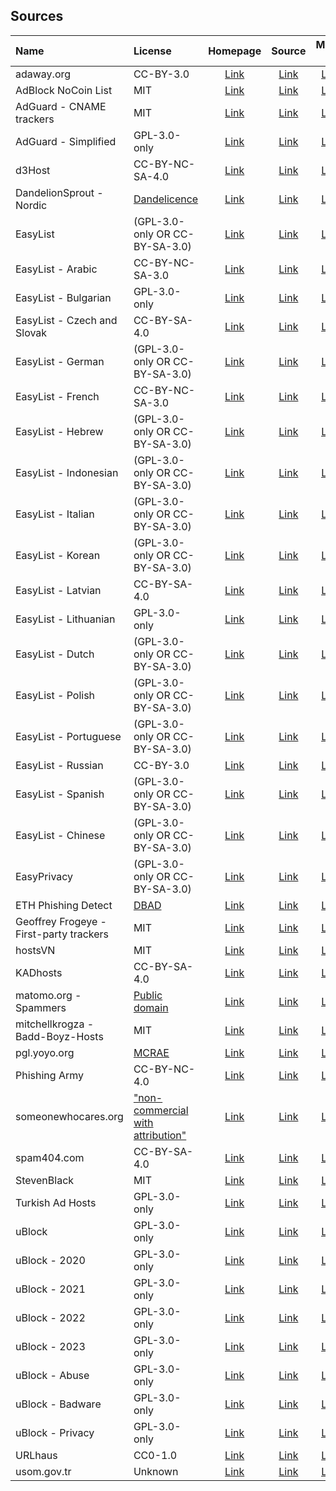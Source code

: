 ## Sources

| Name                                    | License                                                           | Homepage                                              | Source                                            | Mirror 1                                            | Mirror 2                                            | Mirror 3                                            |
|:----------------------------------------|:------------------------------------------------------------------|:-----------------------------------------------------:|:-------------------------------------------------:|:---------------------------------------------------:|:---------------------------------------------------:|:---------------------------------------------------:|
| adaway.org                              | CC-BY-3.0                                                         | [Link][homepage-adaway.org]                           | [Link][source-adaway.org]                         | [Link][mirror-1-adaway.org]                         | [Link][mirror-2-adaway.org]                         | [Link][mirror-3-adaway.org]                         |
| AdBlock NoCoin List                     | MIT                                                               | [Link][homepage-adblock-nocoin-list]                  | [Link][source-adblock-nocoin-list]                | [Link][mirror-1-adblock-nocoin-list]                | [Link][mirror-2-adblock-nocoin-list]                | [Link][mirror-3-adblock-nocoin-list]                |
| AdGuard - CNAME trackers                | MIT                                                               | [Link][homepage-adguard-cname-trackers]               | [Link][source-adguard-cname-trackers]             | [Link][mirror-1-adguard-cname-trackers]             | [Link][mirror-2-adguard-cname-trackers]             | [Link][mirror-3-adguard-cname-trackers]             |
| AdGuard - Simplified                    | GPL-3.0-only                                                      | [Link][homepage-adguard-simplified]                   | [Link][source-adguard-simplified]                 | [Link][mirror-1-adguard-simplified]                 | [Link][mirror-2-adguard-simplified]                 | [Link][mirror-3-adguard-simplified]                 |
| d3Host                                  | CC-BY-NC-SA-4.0                                                   | [Link][homepage-d3host]                               | [Link][source-d3host]                             | [Link][mirror-1-d3host]                             | [Link][mirror-2-d3host]                             | [Link][mirror-3-d3host]                             |
| DandelionSprout - Nordic                | [Dandelicence][license-dandelionsprout-nordic]                    | [Link][homepage-dandelionsprout-nordic]               | [Link][source-dandelionsprout-nordic]             | [Link][mirror-1-dandelionsprout-nordic]             | [Link][mirror-2-dandelionsprout-nordic]             | [Link][mirror-3-dandelionsprout-nordic]             |
| EasyList                                | (GPL-3.0-only OR CC-BY-SA-3.0)                                    | [Link][homepage-easylist]                             | [Link][source-easylist]                           | [Link][mirror-1-easylist]                           | [Link][mirror-2-easylist]                           | [Link][mirror-3-easylist]                           |
| EasyList - Arabic                       | CC-BY-NC-SA-3.0                                                   | [Link][homepage-easylist-ara]                         | [Link][source-easylist-ara]                       | [Link][mirror-1-easylist-ara]                       | [Link][mirror-2-easylist-ara]                       | [Link][mirror-3-easylist-ara]                       |
| EasyList - Bulgarian                    | GPL-3.0-only                                                      | [Link][homepage-easylist-bul]                         | [Link][source-easylist-bul]                       | [Link][mirror-1-easylist-bul]                       | [Link][mirror-2-easylist-bul]                       | [Link][mirror-3-easylist-bul]                       |
| EasyList - Czech and Slovak             | CC-BY-SA-4.0                                                      | [Link][homepage-easylist-ces-slk]                     | [Link][source-easylist-ces-slk]                   | [Link][mirror-1-easylist-ces-slk]                   | [Link][mirror-2-easylist-ces-slk]                   | [Link][mirror-3-easylist-ces-slk]                   |
| EasyList - German                       | (GPL-3.0-only OR CC-BY-SA-3.0)                                    | [Link][homepage-easylist-deu]                         | [Link][source-easylist-deu]                       | [Link][mirror-1-easylist-deu]                       | [Link][mirror-2-easylist-deu]                       | [Link][mirror-3-easylist-deu]                       |
| EasyList - French                       | CC-BY-NC-SA-3.0                                                   | [Link][homepage-easylist-fra]                         | [Link][source-easylist-fra]                       | [Link][mirror-1-easylist-fra]                       | [Link][mirror-2-easylist-fra]                       | [Link][mirror-3-easylist-fra]                       |
| EasyList - Hebrew                       | (GPL-3.0-only OR CC-BY-SA-3.0)                                    | [Link][homepage-easylist-heb]                         | [Link][source-easylist-heb]                       | [Link][mirror-1-easylist-heb]                       | [Link][mirror-2-easylist-heb]                       | [Link][mirror-3-easylist-heb]                       |
| EasyList - Indonesian                   | (GPL-3.0-only OR CC-BY-SA-3.0)                                    | [Link][homepage-easylist-ind]                         | [Link][source-easylist-ind]                       | [Link][mirror-1-easylist-ind]                       | [Link][mirror-2-easylist-ind]                       | [Link][mirror-3-easylist-ind]                       |
| EasyList - Italian                      | (GPL-3.0-only OR CC-BY-SA-3.0)                                    | [Link][homepage-easylist-ita]                         | [Link][source-easylist-ita]                       | [Link][mirror-1-easylist-ita]                       | [Link][mirror-2-easylist-ita]                       | [Link][mirror-3-easylist-ita]                       |
| EasyList - Korean                       | (GPL-3.0-only OR CC-BY-SA-3.0)                                    | [Link][homepage-easylist-kor]                         | [Link][source-easylist-kor]                       | [Link][mirror-1-easylist-kor]                       | [Link][mirror-2-easylist-kor]                       | [Link][mirror-3-easylist-kor]                       |
| EasyList - Latvian                      | CC-BY-SA-4.0                                                      | [Link][homepage-easylist-lav]                         | [Link][source-easylist-lav]                       | [Link][mirror-1-easylist-lav]                       | [Link][mirror-2-easylist-lav]                       | [Link][mirror-3-easylist-lav]                       |
| EasyList - Lithuanian                   | GPL-3.0-only                                                      | [Link][homepage-easylist-lit]                         | [Link][source-easylist-lit]                       | [Link][mirror-1-easylist-lit]                       | [Link][mirror-2-easylist-lit]                       | [Link][mirror-3-easylist-lit]                       |
| EasyList - Dutch                        | (GPL-3.0-only OR CC-BY-SA-3.0)                                    | [Link][homepage-easylist-nld]                         | [Link][source-easylist-nld]                       | [Link][mirror-1-easylist-nld]                       | [Link][mirror-2-easylist-nld]                       | [Link][mirror-3-easylist-nld]                       |
| EasyList - Polish                       | (GPL-3.0-only OR CC-BY-SA-3.0)                                    | [Link][homepage-easylist-pol]                         | [Link][source-easylist-pol]                       | [Link][mirror-1-easylist-pol]                       | [Link][mirror-2-easylist-pol]                       | [Link][mirror-3-easylist-pol]                       |
| EasyList - Portuguese                   | (GPL-3.0-only OR CC-BY-SA-3.0)                                    | [Link][homepage-easylist-por]                         | [Link][source-easylist-por]                       | [Link][mirror-1-easylist-por]                       | [Link][mirror-2-easylist-por]                       | [Link][mirror-3-easylist-por]                       |
| EasyList - Russian                      | CC-BY-3.0                                                         | [Link][homepage-easylist-rus]                         | [Link][source-easylist-rus]                       | [Link][mirror-1-easylist-rus]                       | [Link][mirror-2-easylist-rus]                       | [Link][mirror-3-easylist-rus]                       |
| EasyList - Spanish                      | (GPL-3.0-only OR CC-BY-SA-3.0)                                    | [Link][homepage-easylist-spa]                         | [Link][source-easylist-spa]                       | [Link][mirror-1-easylist-spa]                       | [Link][mirror-2-easylist-spa]                       | [Link][mirror-3-easylist-spa]                       |
| EasyList - Chinese                      | (GPL-3.0-only OR CC-BY-SA-3.0)                                    | [Link][homepage-easylist-zho]                         | [Link][source-easylist-zho]                       | [Link][mirror-1-easylist-zho]                       | [Link][mirror-2-easylist-zho]                       | [Link][mirror-3-easylist-zho]                       |
| EasyPrivacy                             | (GPL-3.0-only OR CC-BY-SA-3.0)                                    | [Link][homepage-easyprivacy]                          | [Link][source-easyprivacy]                        | [Link][mirror-1-easyprivacy]                        | [Link][mirror-2-easyprivacy]                        | [Link][mirror-3-easyprivacy]                        |
| ETH Phishing Detect                     | [DBAD][license-eth-phishing-detect]                               | [Link][homepage-eth-phishing-detect]                  | [Link][source-eth-phishing-detect]                | [Link][mirror-1-eth-phishing-detect]                | [Link][mirror-2-eth-phishing-detect]                | [Link][mirror-3-eth-phishing-detect]                |
| Geoffrey Frogeye - First-party trackers | MIT                                                               | [Link][homepage-gfrogeye-firstparty-trackers]         | [Link][source-gfrogeye-firstparty-trackers]       | [Link][mirror-1-gfrogeye-firstparty-trackers]       | [Link][mirror-2-gfrogeye-firstparty-trackers]       | [Link][mirror-3-gfrogeye-firstparty-trackers]       |
| hostsVN                                 | MIT                                                               | [Link][homepage-hostsvn]                              | [Link][source-hostsvn]                            | [Link][mirror-1-hostsvn]                            | [Link][mirror-2-hostsvn]                            | [Link][mirror-3-hostsvn]                            |
| KADhosts                                | CC-BY-SA-4.0                                                      | [Link][homepage-kadhosts]                             | [Link][source-kadhosts]                           | [Link][mirror-1-kadhosts]                           | [Link][mirror-2-kadhosts]                           | [Link][mirror-3-kadhosts]                           |
| matomo.org - Spammers                   | [Public domain][license-matomo.org-spammers]                      | [Link][homepage-matomo.org-spammers]                  | [Link][source-matomo.org-spammers]                | [Link][mirror-1-matomo.org-spammers]                | [Link][mirror-2-matomo.org-spammers]                | [Link][mirror-3-matomo.org-spammers]                |
| mitchellkrogza - Badd-Boyz-Hosts        | MIT                                                               | [Link][homepage-mitchellkrogza-badd-boyz-hosts]       | [Link][source-mitchellkrogza-badd-boyz-hosts]     | [Link][mirror-1-mitchellkrogza-badd-boyz-hosts]     | [Link][mirror-2-mitchellkrogza-badd-boyz-hosts]     | [Link][mirror-3-mitchellkrogza-badd-boyz-hosts]     |
| pgl.yoyo.org                            | [MCRAE][license-pgl.yoyo.org]                                     | [Link][homepage-pgl.yoyo.org]                         | [Link][source-pgl.yoyo.org]                       | [Link][mirror-1-pgl.yoyo.org]                       | [Link][mirror-2-pgl.yoyo.org]                       | [Link][mirror-3-pgl.yoyo.org]                       |
| Phishing Army                           | CC-BY-NC-4.0                                                      | [Link][homepage-phishing.army]                        | [Link][source-phishing.army]                      | [Link][mirror-1-phishing.army]                      | [Link][mirror-2-phishing.army]                      | [Link][mirror-3-phishing.army]                      |
| someonewhocares.org                     | ["non-commercial with attribution"][license-someonewhocares.org]  | [Link][homepage-someonewhocares.org]                  | [Link][source-someonewhocares.org]                | [Link][mirror-1-someonewhocares.org]                | [Link][mirror-2-someonewhocares.org]                | [Link][mirror-3-someonewhocares.org]                |
| spam404.com                             | CC-BY-SA-4.0                                                      | [Link][homepage-spam404.com]                          | [Link][source-spam404.com]                        | [Link][mirror-1-spam404.com]                        | [Link][mirror-2-spam404.com]                        | [Link][mirror-3-spam404.com]                        |
| StevenBlack                             | MIT                                                               | [Link][homepage-stevenblack]                          | [Link][source-stevenblack]                        | [Link][mirror-1-stevenblack]                        | [Link][mirror-2-stevenblack]                        | [Link][mirror-3-stevenblack]                        |
| Turkish Ad Hosts                        | GPL-3.0-only                                                      | [Link][homepage-turkish-ad-hosts]                     | [Link][source-turkish-ad-hosts]                   | [Link][mirror-1-turkish-ad-hosts]                   | [Link][mirror-2-turkish-ad-hosts]                   | [Link][mirror-3-turkish-ad-hosts]                   |
| uBlock                                  | GPL-3.0-only                                                      | [Link][homepage-ublock]                               | [Link][source-ublock]                             | [Link][mirror-1-ublock]                             | [Link][mirror-2-ublock]                             | [Link][mirror-3-ublock]                             |
| uBlock - 2020                           | GPL-3.0-only                                                      | [Link][homepage-ublock-2020]                          | [Link][source-ublock-2020]                        | [Link][mirror-1-ublock-2020]                        | [Link][mirror-2-ublock-2020]                        | [Link][mirror-3-ublock-2020]                        |
| uBlock - 2021                           | GPL-3.0-only                                                      | [Link][homepage-ublock-2021]                          | [Link][source-ublock-2021]                        | [Link][mirror-1-ublock-2021]                        | [Link][mirror-2-ublock-2021]                        | [Link][mirror-3-ublock-2021]                        |
| uBlock - 2022                           | GPL-3.0-only                                                      | [Link][homepage-ublock-2022]                          | [Link][source-ublock-2022]                        | [Link][mirror-1-ublock-2022]                        | [Link][mirror-2-ublock-2022]                        | [Link][mirror-3-ublock-2022]                        |
| uBlock - 2023                           | GPL-3.0-only                                                      | [Link][homepage-ublock-2023]                          | [Link][source-ublock-2023]                        | [Link][mirror-1-ublock-2023]                        | [Link][mirror-2-ublock-2023]                        | [Link][mirror-3-ublock-2023]                        |
| uBlock - Abuse                          | GPL-3.0-only                                                      | [Link][homepage-ublock-abuse]                         | [Link][source-ublock-abuse]                       | [Link][mirror-1-ublock-abuse]                       | [Link][mirror-2-ublock-abuse]                       | [Link][mirror-3-ublock-abuse]                       |
| uBlock - Badware                        | GPL-3.0-only                                                      | [Link][homepage-ublock-badware]                       | [Link][source-ublock-badware]                     | [Link][mirror-1-ublock-badware]                     | [Link][mirror-2-ublock-badware]                     | [Link][mirror-3-ublock-badware]                     |
| uBlock - Privacy                        | GPL-3.0-only                                                      | [Link][homepage-ublock-privacy]                       | [Link][source-ublock-privacy]                     | [Link][mirror-1-ublock-privacy]                     | [Link][mirror-2-ublock-privacy]                     | [Link][mirror-3-ublock-privacy]                     |
| URLhaus                                 | CC0-1.0                                                           | [Link][homepage-urlhaus]                              | [Link][source-urlhaus]                            | [Link][mirror-1-urlhaus]                            | [Link][mirror-2-urlhaus]                            | [Link][mirror-3-urlhaus]                            |
| usom.gov.tr                             | Unknown                                                           | [Link][homepage-usom.gov.tr]                          | [Link][source-usom.gov.tr]                        | [Link][mirror-1-usom.gov.tr]                        | [Link][mirror-2-usom.gov.tr]                        | [Link][mirror-3-usom.gov.tr]                        |

[homepage-adaway.org]: https://adaway.org
[source-adaway.org]: https://adaway.org/hosts.txt
[mirror-1-adaway.org]: https://raw.githubusercontent.com/hectorm/hmirror/master/data/adaway.org/list.txt
[mirror-2-adaway.org]: https://gitlab.com/hectorm/hmirror/-/raw/master/data/adaway.org/list.txt
[mirror-3-adaway.org]: https://hmirror.molinero.dev/adaway.org/list.txt

[homepage-adblock-nocoin-list]: https://github.com/hoshsadiq/adblock-nocoin-list
[source-adblock-nocoin-list]: https://raw.githubusercontent.com/hoshsadiq/adblock-nocoin-list/master/hosts.txt
[mirror-1-adblock-nocoin-list]: https://raw.githubusercontent.com/hectorm/hmirror/master/data/adblock-nocoin-list/list.txt
[mirror-2-adblock-nocoin-list]: https://gitlab.com/hectorm/hmirror/-/raw/master/data/adblock-nocoin-list/list.txt
[mirror-3-adblock-nocoin-list]: https://hmirror.molinero.dev/adblock-nocoin-list/list.txt

[homepage-adguard-cname-trackers]: https://github.com/AdguardTeam/cname-trackers
[source-adguard-cname-trackers]: https://raw.githubusercontent.com/AdguardTeam/cname-trackers/master/combined_disguised_trackers_justdomains.txt
[mirror-1-adguard-cname-trackers]: https://raw.githubusercontent.com/hectorm/hmirror/master/data/adguard-cname-trackers/list.txt
[mirror-2-adguard-cname-trackers]: https://gitlab.com/hectorm/hmirror/-/raw/master/data/adguard-cname-trackers/list.txt
[mirror-3-adguard-cname-trackers]: https://hmirror.molinero.dev/adguard-cname-trackers/list.txt

[homepage-adguard-simplified]: https://github.com/AdguardTeam/AdGuardSDNSFilter
[source-adguard-simplified]: https://adguardteam.github.io/AdGuardSDNSFilter/Filters/filter.txt
[mirror-1-adguard-simplified]: https://raw.githubusercontent.com/hectorm/hmirror/master/data/adguard-simplified/list.txt
[mirror-2-adguard-simplified]: https://gitlab.com/hectorm/hmirror/-/raw/master/data/adguard-simplified/list.txt
[mirror-3-adguard-simplified]: https://hmirror.molinero.dev/adguard-simplified/list.txt

[homepage-d3host]: https://github.com/d3ward/toolz
[source-d3host]: https://raw.githubusercontent.com/d3ward/toolz/master/src/d3host.txt
[mirror-1-d3host]: https://raw.githubusercontent.com/hectorm/hmirror/master/data/d3host/list.txt
[mirror-2-d3host]: https://gitlab.com/hectorm/hmirror/-/raw/master/data/d3host/list.txt
[mirror-3-d3host]: https://hmirror.molinero.dev/d3host/list.txt

[homepage-dandelionsprout-nordic]: https://github.com/DandelionSprout/adfilt
[license-dandelionsprout-nordic]: https://github.com/DandelionSprout/adfilt/blob/master/LICENSE.md
[source-dandelionsprout-nordic]: https://raw.githubusercontent.com/DandelionSprout/adfilt/master/NorwegianExperimentalList%20alternate%20versions/DandelionSproutsNorskeFiltreDomains.txt
[mirror-1-dandelionsprout-nordic]: https://raw.githubusercontent.com/hectorm/hmirror/master/data/dandelionsprout-nordic/list.txt
[mirror-2-dandelionsprout-nordic]: https://gitlab.com/hectorm/hmirror/-/raw/master/data/dandelionsprout-nordic/list.txt
[mirror-3-dandelionsprout-nordic]: https://hmirror.molinero.dev/dandelionsprout-nordic/list.txt

[homepage-easylist]: https://easylist.to
[source-easylist]: https://easylist.to/easylist/easylist.txt
[mirror-1-easylist]: https://raw.githubusercontent.com/hectorm/hmirror/master/data/easylist/list.txt
[mirror-2-easylist]: https://gitlab.com/hectorm/hmirror/-/raw/master/data/easylist/list.txt
[mirror-3-easylist]: https://hmirror.molinero.dev/easylist/list.txt

[homepage-easylist-ara]: https://github.com/easylist/listear
[source-easylist-ara]: https://easylist-downloads.adblockplus.org/Liste_AR.txt
[mirror-1-easylist-ara]: https://raw.githubusercontent.com/hectorm/hmirror/master/data/easylist-ara/list.txt
[mirror-2-easylist-ara]: https://gitlab.com/hectorm/hmirror/-/raw/master/data/easylist-ara/list.txt
[mirror-3-easylist-ara]: https://hmirror.molinero.dev/easylist-ara/list.txt

[homepage-easylist-bul]: https://stanev.org/abp/
[source-easylist-bul]: https://easylist-downloads.adblockplus.org/bulgarian_list.txt
[mirror-1-easylist-bul]: https://raw.githubusercontent.com/hectorm/hmirror/master/data/easylist-bul/list.txt
[mirror-2-easylist-bul]: https://gitlab.com/hectorm/hmirror/-/raw/master/data/easylist-bul/list.txt
[mirror-3-easylist-bul]: https://hmirror.molinero.dev/easylist-bul/list.txt

[homepage-easylist-ces-slk]: https://github.com/tomasko126/easylistczechandslovak
[source-easylist-ces-slk]: https://easylist-downloads.adblockplus.org/easylistczechslovak.txt
[mirror-1-easylist-ces-slk]: https://raw.githubusercontent.com/hectorm/hmirror/master/data/easylist-ces-slk/list.txt
[mirror-2-easylist-ces-slk]: https://gitlab.com/hectorm/hmirror/-/raw/master/data/easylist-ces-slk/list.txt
[mirror-3-easylist-ces-slk]: https://hmirror.molinero.dev/easylist-ces-slk/list.txt

[homepage-easylist-deu]: https://github.com/easylist/easylistgermany
[source-easylist-deu]: https://easylist-downloads.adblockplus.org/easylistgermany.txt
[mirror-1-easylist-deu]: https://raw.githubusercontent.com/hectorm/hmirror/master/data/easylist-deu/list.txt
[mirror-2-easylist-deu]: https://gitlab.com/hectorm/hmirror/-/raw/master/data/easylist-deu/list.txt
[mirror-3-easylist-deu]: https://hmirror.molinero.dev/easylist-deu/list.txt

[homepage-easylist-fra]: https://github.com/easylist/listefr
[source-easylist-fra]: https://easylist-downloads.adblockplus.org/liste_fr.txt
[mirror-1-easylist-fra]: https://raw.githubusercontent.com/hectorm/hmirror/master/data/easylist-fra/list.txt
[mirror-2-easylist-fra]: https://gitlab.com/hectorm/hmirror/-/raw/master/data/easylist-fra/list.txt
[mirror-3-easylist-fra]: https://hmirror.molinero.dev/easylist-fra/list.txt

[homepage-easylist-heb]: https://github.com/easylist/EasyListHebrew
[source-easylist-heb]: https://easylist-downloads.adblockplus.org/israellist.txt
[mirror-1-easylist-heb]: https://raw.githubusercontent.com/hectorm/hmirror/master/data/easylist-heb/list.txt
[mirror-2-easylist-heb]: https://gitlab.com/hectorm/hmirror/-/raw/master/data/easylist-heb/list.txt
[mirror-3-easylist-heb]: https://hmirror.molinero.dev/easylist-heb/list.txt

[homepage-easylist-ind]: https://github.com/ABPindo/indonesianadblockrules
[source-easylist-ind]: https://easylist-downloads.adblockplus.org/abpindo.txt
[mirror-1-easylist-ind]: https://raw.githubusercontent.com/hectorm/hmirror/master/data/easylist-ind/list.txt
[mirror-2-easylist-ind]: https://gitlab.com/hectorm/hmirror/-/raw/master/data/easylist-ind/list.txt
[mirror-3-easylist-ind]: https://hmirror.molinero.dev/easylist-ind/list.txt

[homepage-easylist-ita]: https://github.com/easylist/easylistitaly
[source-easylist-ita]: https://easylist-downloads.adblockplus.org/easylistitaly.txt
[mirror-1-easylist-ita]: https://raw.githubusercontent.com/hectorm/hmirror/master/data/easylist-ita/list.txt
[mirror-2-easylist-ita]: https://gitlab.com/hectorm/hmirror/-/raw/master/data/easylist-ita/list.txt
[mirror-3-easylist-ita]: https://hmirror.molinero.dev/easylist-ita/list.txt

[homepage-easylist-kor]: https://github.com/easylist/KoreanList
[source-easylist-kor]: https://easylist-downloads.adblockplus.org/koreanlist.txt
[mirror-1-easylist-kor]: https://raw.githubusercontent.com/hectorm/hmirror/master/data/easylist-kor/list.txt
[mirror-2-easylist-kor]: https://gitlab.com/hectorm/hmirror/-/raw/master/data/easylist-kor/list.txt
[mirror-3-easylist-kor]: https://hmirror.molinero.dev/easylist-kor/list.txt

[homepage-easylist-lav]: https://notabug.org/latvian-list/adblock-latvian
[source-easylist-lav]: https://easylist-downloads.adblockplus.org/latvianlist.txt
[mirror-1-easylist-lav]: https://raw.githubusercontent.com/hectorm/hmirror/master/data/easylist-lav/list.txt
[mirror-2-easylist-lav]: https://gitlab.com/hectorm/hmirror/-/raw/master/data/easylist-lav/list.txt
[mirror-3-easylist-lav]: https://hmirror.molinero.dev/easylist-lav/list.txt

[homepage-easylist-lit]: https://github.com/EasyList-Lithuania/easylist_lithuania
[source-easylist-lit]: https://easylist-downloads.adblockplus.org/easylistlithuania.txt
[mirror-1-easylist-lit]: https://raw.githubusercontent.com/hectorm/hmirror/master/data/easylist-lit/list.txt
[mirror-2-easylist-lit]: https://gitlab.com/hectorm/hmirror/-/raw/master/data/easylist-lit/list.txt
[mirror-3-easylist-lit]: https://hmirror.molinero.dev/easylist-lit/list.txt

[homepage-easylist-nld]: https://github.com/easylist/easylistdutch
[source-easylist-nld]: https://easylist-downloads.adblockplus.org/easylistdutch.txt
[mirror-1-easylist-nld]: https://raw.githubusercontent.com/hectorm/hmirror/master/data/easylist-nld/list.txt
[mirror-2-easylist-nld]: https://gitlab.com/hectorm/hmirror/-/raw/master/data/easylist-nld/list.txt
[mirror-3-easylist-nld]: https://hmirror.molinero.dev/easylist-nld/list.txt

[homepage-easylist-pol]: https://github.com/easylistpolish/easylistpolish
[source-easylist-pol]: https://easylist-downloads.adblockplus.org/easylistpolish.txt
[mirror-1-easylist-pol]: https://raw.githubusercontent.com/hectorm/hmirror/master/data/easylist-pol/list.txt
[mirror-2-easylist-pol]: https://gitlab.com/hectorm/hmirror/-/raw/master/data/easylist-pol/list.txt
[mirror-3-easylist-pol]: https://hmirror.molinero.dev/easylist-pol/list.txt

[homepage-easylist-por]: https://github.com/easylist/easylistportuguese
[source-easylist-por]: https://easylist-downloads.adblockplus.org/easylistportuguese.txt
[mirror-1-easylist-por]: https://raw.githubusercontent.com/hectorm/hmirror/master/data/easylist-por/list.txt
[mirror-2-easylist-por]: https://gitlab.com/hectorm/hmirror/-/raw/master/data/easylist-por/list.txt
[mirror-3-easylist-por]: https://hmirror.molinero.dev/easylist-por/list.txt

[homepage-easylist-rus]: https://github.com/easylist/ruadlist
[source-easylist-rus]: https://easylist-downloads.adblockplus.org/advblock.txt
[mirror-1-easylist-rus]: https://raw.githubusercontent.com/hectorm/hmirror/master/data/easylist-rus/list.txt
[mirror-2-easylist-rus]: https://gitlab.com/hectorm/hmirror/-/raw/master/data/easylist-rus/list.txt
[mirror-3-easylist-rus]: https://hmirror.molinero.dev/easylist-rus/list.txt

[homepage-easylist-spa]: https://github.com/easylist/easylistspanish
[source-easylist-spa]: https://easylist-downloads.adblockplus.org/easylistspanish.txt
[mirror-1-easylist-spa]: https://raw.githubusercontent.com/hectorm/hmirror/master/data/easylist-spa/list.txt
[mirror-2-easylist-spa]: https://gitlab.com/hectorm/hmirror/-/raw/master/data/easylist-spa/list.txt
[mirror-3-easylist-spa]: https://hmirror.molinero.dev/easylist-spa/list.txt

[homepage-easylist-zho]: https://github.com/easylist/easylistchina
[source-easylist-zho]: https://easylist-downloads.adblockplus.org/easylistchina.txt
[mirror-1-easylist-zho]: https://raw.githubusercontent.com/hectorm/hmirror/master/data/easylist-zho/list.txt
[mirror-2-easylist-zho]: https://gitlab.com/hectorm/hmirror/-/raw/master/data/easylist-zho/list.txt
[mirror-3-easylist-zho]: https://hmirror.molinero.dev/easylist-zho/list.txt

[homepage-easyprivacy]: https://easylist.to
[source-easyprivacy]: https://easylist.to/easylist/easyprivacy.txt
[mirror-1-easyprivacy]: https://raw.githubusercontent.com/hectorm/hmirror/master/data/easyprivacy/list.txt
[mirror-2-easyprivacy]: https://gitlab.com/hectorm/hmirror/-/raw/master/data/easyprivacy/list.txt
[mirror-3-easyprivacy]: https://hmirror.molinero.dev/easyprivacy/list.txt

[homepage-eth-phishing-detect]: https://github.com/MetaMask/eth-phishing-detect
[license-eth-phishing-detect]: https://github.com/MetaMask/eth-phishing-detect/blob/master/LICENSE
[source-eth-phishing-detect]: https://raw.githubusercontent.com/MetaMask/eth-phishing-detect/master/src/hosts.txt
[mirror-1-eth-phishing-detect]: https://raw.githubusercontent.com/hectorm/hmirror/master/data/eth-phishing-detect/list.txt
[mirror-2-eth-phishing-detect]: https://gitlab.com/hectorm/hmirror/-/raw/master/data/eth-phishing-detect/list.txt
[mirror-3-eth-phishing-detect]: https://hmirror.molinero.dev/eth-phishing-detect/list.txt

[homepage-gfrogeye-firstparty-trackers]: https://hostfiles.frogeye.fr
[source-gfrogeye-firstparty-trackers]: https://hostfiles.frogeye.fr/firstparty-trackers.txt
[mirror-1-gfrogeye-firstparty-trackers]: https://raw.githubusercontent.com/hectorm/hmirror/master/data/gfrogeye-firstparty-trackers/list.txt
[mirror-2-gfrogeye-firstparty-trackers]: https://gitlab.com/hectorm/hmirror/-/raw/master/data/gfrogeye-firstparty-trackers/list.txt
[mirror-3-gfrogeye-firstparty-trackers]: https://hmirror.molinero.dev/gfrogeye-firstparty-trackers/list.txt

[homepage-hostsvn]: https://github.com/bigdargon/hostsVN
[source-hostsvn]: https://raw.githubusercontent.com/bigdargon/hostsVN/master/option/hosts-VN
[mirror-1-hostsvn]: https://raw.githubusercontent.com/hectorm/hmirror/master/data/hostsvn/list.txt
[mirror-2-hostsvn]: https://gitlab.com/hectorm/hmirror/-/raw/master/data/hostsvn/list.txt
[mirror-3-hostsvn]: https://hmirror.molinero.dev/hostsvn/list.txt

[homepage-kadhosts]: https://github.com/PolishFiltersTeam/KADhosts
[source-kadhosts]: https://raw.githubusercontent.com/PolishFiltersTeam/KADhosts/master/KADhosts.txt
[mirror-1-kadhosts]: https://raw.githubusercontent.com/hectorm/hmirror/master/data/kadhosts/list.txt
[mirror-2-kadhosts]: https://gitlab.com/hectorm/hmirror/-/raw/master/data/kadhosts/list.txt
[mirror-3-kadhosts]: https://hmirror.molinero.dev/kadhosts/list.txt

[homepage-matomo.org-spammers]: https://github.com/matomo-org/referrer-spam-list
[license-matomo.org-spammers]: https://github.com/matomo-org/referrer-spam-list#license
[source-matomo.org-spammers]: https://raw.githubusercontent.com/matomo-org/referrer-spam-list/master/spammers.txt
[mirror-1-matomo.org-spammers]: https://raw.githubusercontent.com/hectorm/hmirror/master/data/matomo.org-spammers/list.txt
[mirror-2-matomo.org-spammers]: https://gitlab.com/hectorm/hmirror/-/raw/master/data/matomo.org-spammers/list.txt
[mirror-3-matomo.org-spammers]: https://hmirror.molinero.dev/matomo.org-spammers/list.txt

[homepage-mitchellkrogza-badd-boyz-hosts]: https://github.com/mitchellkrogza/Badd-Boyz-Hosts
[source-mitchellkrogza-badd-boyz-hosts]: https://raw.githubusercontent.com/mitchellkrogza/Badd-Boyz-Hosts/master/hosts
[mirror-1-mitchellkrogza-badd-boyz-hosts]: https://raw.githubusercontent.com/hectorm/hmirror/master/data/mitchellkrogza-badd-boyz-hosts/list.txt
[mirror-2-mitchellkrogza-badd-boyz-hosts]: https://gitlab.com/hectorm/hmirror/-/raw/master/data/mitchellkrogza-badd-boyz-hosts/list.txt
[mirror-3-mitchellkrogza-badd-boyz-hosts]: https://hmirror.molinero.dev/mitchellkrogza-badd-boyz-hosts/list.txt

[homepage-pgl.yoyo.org]: https://pgl.yoyo.org/adservers/
[license-pgl.yoyo.org]: https://pgl.yoyo.org/license/
[source-pgl.yoyo.org]: https://pgl.yoyo.org/adservers/serverlist.php?hostformat=nohtml&mimetype=plaintext
[mirror-1-pgl.yoyo.org]: https://raw.githubusercontent.com/hectorm/hmirror/master/data/pgl.yoyo.org/list.txt
[mirror-2-pgl.yoyo.org]: https://gitlab.com/hectorm/hmirror/-/raw/master/data/pgl.yoyo.org/list.txt
[mirror-3-pgl.yoyo.org]: https://hmirror.molinero.dev/pgl.yoyo.org/list.txt

[homepage-phishing.army]: https://phishing.army
[source-phishing.army]: https://phishing.army/download/phishing_army_blocklist.txt
[mirror-1-phishing.army]: https://raw.githubusercontent.com/hectorm/hmirror/master/data/phishing.army/list.txt
[mirror-2-phishing.army]: https://gitlab.com/hectorm/hmirror/-/raw/master/data/phishing.army/list.txt
[mirror-3-phishing.army]: https://hmirror.molinero.dev/phishing.army/list.txt

[homepage-someonewhocares.org]: https://someonewhocares.org/hosts/
[license-someonewhocares.org]: https://someonewhocares.org/hosts/
[source-someonewhocares.org]: https://someonewhocares.org/hosts/hosts
[mirror-1-someonewhocares.org]: https://raw.githubusercontent.com/hectorm/hmirror/master/data/someonewhocares.org/list.txt
[mirror-2-someonewhocares.org]: https://gitlab.com/hectorm/hmirror/-/raw/master/data/someonewhocares.org/list.txt
[mirror-3-someonewhocares.org]: https://hmirror.molinero.dev/someonewhocares.org/list.txt

[homepage-spam404.com]: https://github.com/Spam404/lists
[source-spam404.com]: https://raw.githubusercontent.com/Spam404/lists/master/main-blacklist.txt
[mirror-1-spam404.com]: https://raw.githubusercontent.com/hectorm/hmirror/master/data/spam404.com/list.txt
[mirror-2-spam404.com]: https://gitlab.com/hectorm/hmirror/-/raw/master/data/spam404.com/list.txt
[mirror-3-spam404.com]: https://hmirror.molinero.dev/spam404.com/list.txt

[homepage-stevenblack]: https://github.com/StevenBlack/hosts
[source-stevenblack]: https://raw.githubusercontent.com/StevenBlack/hosts/master/data/StevenBlack/hosts
[mirror-1-stevenblack]: https://raw.githubusercontent.com/hectorm/hmirror/master/data/stevenblack/list.txt
[mirror-2-stevenblack]: https://gitlab.com/hectorm/hmirror/-/raw/master/data/stevenblack/list.txt
[mirror-3-stevenblack]: https://hmirror.molinero.dev/stevenblack/list.txt

[homepage-turkish-ad-hosts]: https://github.com/symbuzzer/Turkish-Ad-Hosts
[source-turkish-ad-hosts]: https://raw.githubusercontent.com/symbuzzer/Turkish-Ad-Hosts/main/hosts
[mirror-1-turkish-ad-hosts]: https://raw.githubusercontent.com/hectorm/hmirror/master/data/turkish-ad-hosts/list.txt
[mirror-2-turkish-ad-hosts]: https://gitlab.com/hectorm/hmirror/-/raw/master/data/turkish-ad-hosts/list.txt
[mirror-3-turkish-ad-hosts]: https://hmirror.molinero.dev/turkish-ad-hosts/list.txt

[homepage-ublock]: https://github.com/uBlockOrigin/uAssets
[source-ublock]: https://raw.githubusercontent.com/uBlockOrigin/uAssets/master/filters/filters.txt
[mirror-1-ublock]: https://raw.githubusercontent.com/hectorm/hmirror/master/data/ublock/list.txt
[mirror-2-ublock]: https://gitlab.com/hectorm/hmirror/-/raw/master/data/ublock/list.txt
[mirror-3-ublock]: https://hmirror.molinero.dev/ublock/list.txt

[homepage-ublock-2020]: https://github.com/uBlockOrigin/uAssets
[source-ublock-2020]: https://raw.githubusercontent.com/uBlockOrigin/uAssets/master/filters/filters-2020.txt
[mirror-1-ublock-2020]: https://raw.githubusercontent.com/hectorm/hmirror/master/data/ublock-2020/list.txt
[mirror-2-ublock-2020]: https://gitlab.com/hectorm/hmirror/-/raw/master/data/ublock-2020/list.txt
[mirror-3-ublock-2020]: https://hmirror.molinero.dev/ublock-2020/list.txt

[homepage-ublock-2021]: https://github.com/uBlockOrigin/uAssets
[source-ublock-2021]: https://raw.githubusercontent.com/uBlockOrigin/uAssets/master/filters/filters-2021.txt
[mirror-1-ublock-2021]: https://raw.githubusercontent.com/hectorm/hmirror/master/data/ublock-2021/list.txt
[mirror-2-ublock-2021]: https://gitlab.com/hectorm/hmirror/-/raw/master/data/ublock-2021/list.txt
[mirror-3-ublock-2021]: https://hmirror.molinero.dev/ublock-2021/list.txt

[homepage-ublock-2022]: https://github.com/uBlockOrigin/uAssets
[source-ublock-2022]: https://raw.githubusercontent.com/uBlockOrigin/uAssets/master/filters/filters-2022.txt
[mirror-1-ublock-2022]: https://raw.githubusercontent.com/hectorm/hmirror/master/data/ublock-2022/list.txt
[mirror-2-ublock-2022]: https://gitlab.com/hectorm/hmirror/-/raw/master/data/ublock-2022/list.txt
[mirror-3-ublock-2022]: https://hmirror.molinero.dev/ublock-2022/list.txt

[homepage-ublock-2023]: https://github.com/uBlockOrigin/uAssets
[source-ublock-2023]: https://raw.githubusercontent.com/uBlockOrigin/uAssets/master/filters/filters-2023.txt
[mirror-1-ublock-2023]: https://raw.githubusercontent.com/hectorm/hmirror/master/data/ublock-2023/list.txt
[mirror-2-ublock-2023]: https://gitlab.com/hectorm/hmirror/-/raw/master/data/ublock-2023/list.txt
[mirror-3-ublock-2023]: https://hmirror.molinero.dev/ublock-2023/list.txt

[homepage-ublock-abuse]: https://github.com/uBlockOrigin/uAssets
[source-ublock-abuse]: https://raw.githubusercontent.com/uBlockOrigin/uAssets/master/filters/resource-abuse.txt
[mirror-1-ublock-abuse]: https://raw.githubusercontent.com/hectorm/hmirror/master/data/ublock-abuse/list.txt
[mirror-2-ublock-abuse]: https://gitlab.com/hectorm/hmirror/-/raw/master/data/ublock-abuse/list.txt
[mirror-3-ublock-abuse]: https://hmirror.molinero.dev/ublock-abuse/list.txt

[homepage-ublock-badware]: https://github.com/uBlockOrigin/uAssets
[source-ublock-badware]: https://raw.githubusercontent.com/uBlockOrigin/uAssets/master/filters/badware.txt
[mirror-1-ublock-badware]: https://raw.githubusercontent.com/hectorm/hmirror/master/data/ublock-badware/list.txt
[mirror-2-ublock-badware]: https://gitlab.com/hectorm/hmirror/-/raw/master/data/ublock-badware/list.txt
[mirror-3-ublock-badware]: https://hmirror.molinero.dev/ublock-badware/list.txt

[homepage-ublock-privacy]: https://github.com/uBlockOrigin/uAssets
[source-ublock-privacy]: https://raw.githubusercontent.com/uBlockOrigin/uAssets/master/filters/privacy.txt
[mirror-1-ublock-privacy]: https://raw.githubusercontent.com/hectorm/hmirror/master/data/ublock-privacy/list.txt
[mirror-2-ublock-privacy]: https://gitlab.com/hectorm/hmirror/-/raw/master/data/ublock-privacy/list.txt
[mirror-3-ublock-privacy]: https://hmirror.molinero.dev/ublock-privacy/list.txt

[homepage-urlhaus]: https://urlhaus.abuse.ch
[source-urlhaus]: https://urlhaus.abuse.ch/downloads/hostfile/
[mirror-1-urlhaus]: https://raw.githubusercontent.com/hectorm/hmirror/master/data/urlhaus/list.txt
[mirror-2-urlhaus]: https://gitlab.com/hectorm/hmirror/-/raw/master/data/urlhaus/list.txt
[mirror-3-urlhaus]: https://hmirror.molinero.dev/urlhaus/list.txt

[homepage-usom.gov.tr]: https://www.usom.gov.tr
[source-usom.gov.tr]: https://www.usom.gov.tr/url-list.txt
[mirror-1-usom.gov.tr]: https://raw.githubusercontent.com/hectorm/hmirror/master/data/usom.gov.tr/list.txt
[mirror-2-usom.gov.tr]: https://gitlab.com/hectorm/hmirror/-/raw/master/data/usom.gov.tr/list.txt
[mirror-3-usom.gov.tr]: https://hmirror.molinero.dev/usom.gov.tr/list.txt

